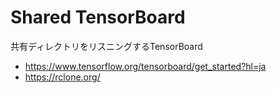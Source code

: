 # Shared TensorBoard

共有ディレクトリをリスニングするTensorBoard

* https://www.tensorflow.org/tensorboard/get_started?hl=ja
* https://rclone.org/